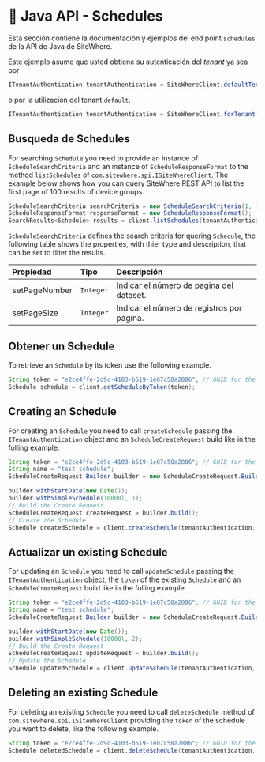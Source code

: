# :book: Java API - Schedules

<Seo/>

Esta sección contiene la documentación y ejemplos del end point `schedules` de la API de Java de SiteWhere.

Este ejemplo asume que usted obtiene su autenticación del *tenant* ya sea por

```java
ITenantAuthentication tenantAuthentication = SiteWhereClient.defaultTenant();
```

o por la utilización del tenant `default`.

```java
ITenantAuthentication tenantAuthentication = SiteWhereClient.forTenant("token", "auth");
```

## Busqueda de Schedules

For searching `Schedule` you need to provide an instance of `ScheduleSearchCriteria` and an instance of `ScheduleResponseFormat` to the method 
`listSchedules` of `com.sitewhere.spi.ISiteWhereClient`. The example below shows how you can query SiteWhere REST API to list the first
page of 100 results of device groups.

```java
ScheduleSearchCriteria searchCriteria = new ScheduleSearchCriteria(1, 100);
ScheduleResponseFormat responseFormat = new ScheduleResponseFormat();
SearchResults<Schedule> results = client.listSchedules(tenantAuthentication, searchCriteria, responseFormat);
```

`ScheduleSearchCriteria` defines the search criteria for quering `Schedule`, the following table shows the properties, with 
thier type and description, that can be set to filter the results.

| Propiedad              | Tipo        | Descripción                                                    |
|:-----------------------|:------------|:---------------------------------------------------------------|
| setPageNumber          | `Integer`   | Indicar el número de pagina del dataset.                       |
| setPageSize            | `Integer`   | Indicar el número de registros por página.                     |

## Obtener un Schedule

To retrieve an `Schedule` by its token use the following example.

```java
String token = "e2ce4ffe-2d9c-4103-b519-1e07c58a2886"; // GUID for the Schedule
Schedule schedule = client.getScheduleByToken(token);
```

## Creating an Schedule

For creating an `Schedule` you need to call `createSchedule` passing the `ITenantAuthentication` object and an
`ScheduleCreateRequest` build like in the folling example.

```java
String token = "e2ce4ffe-2d9c-4103-b519-1e07c58a2886"; // GUID for the Schedule
String name = "test schedule";
ScheduleCreateRequest.Builder builder = new ScheduleCreateRequest.Builder(token, name);

builder.withStartDate(new Date());
builder.withSimpleSchedule(10000l, 1);
// Build the Create Request
ScheduleCreateRequest createRequest = builder.build();
// Create the Schedule
Schedule createdSchedule = client.createSchedule(tenantAuthentication, createRequest);
```

## Actualizar un existing Schedule

For updating an `Schedule` you need to call `updateSchedule` passing the `ITenantAuthentication` object,
the `token` of the existing `Schedule` and an `ScheduleCreateRequest` build like in the folling example.

```java
String token = "e2ce4ffe-2d9c-4103-b519-1e07c58a2886"; // GUID for the Schedule
String name = "test schedule";
ScheduleCreateRequest.Builder builder = new ScheduleCreateRequest.Builder(token, name);

builder.withStartDate(new Date());
builder.withSimpleSchedule(10000l, 2);
// Build the Create Request
ScheduleCreateRequest updateRequest = builder.build();
// Update the Schedule
Schedule updatedSchedule = client.updateSchedule(tenantAuthentication, token, updateRequest);
```

## Deleting an existing Schedule

For deleting an existing `Schedule` you need to call `deleteSchedule` method of `com.sitewhere.spi.ISiteWhereClient`
providing the `token` of the schedule you want to delete, like the following example.

```java
String token = "e2ce4ffe-2d9c-4103-b519-1e07c58a2886"; // GUID for the Schedule
Schedule deletedSchedule = client.deleteSchedule(tenantAuthentication, token);
```
